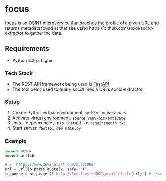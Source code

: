 # focus

focus is an OSINT microservice that seaches the profile of a given URL and returns metadata found at that site using https://github.com/soxoj/socid-extractor to gather the data.

## Requirements
- Python 3.9 or higher

### Tech Stack
- The REST API framework being used is [FastAPI](https://fastapi.tiangolo.com/)
- The tool being used to query social media URLs [socid-extractor](https://github.com/soxoj/socid-extractor)


### Setup
1. Create Python virtual environment. `python -m venv venv`
2. Activate virtual environment. `source venv/bin/activate`
3. Install dependencies. `pip install -r requirements.txt`
4. Start server. `fastapi dev main.py` 


### Example
```python
import httpx
import urllib

v = 'https://www.deviantart.com/muse1908'
url = urllib.parse.quote(v, safe='')
response = httpx.get(f'http://localhost:8000/profile?url={url}') # assuming the server is running locally
```